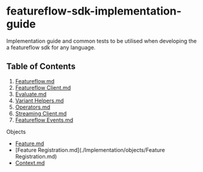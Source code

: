 # featureflow-sdk-implementation-guide
Implementation guide and common tests to be utilised when developing the a featureflow sdk for any language. 

## Table of Contents
1. [Featureflow.md](./Implementation/1.Featureflow.md)
2. [Featureflow Client.md](./Implementation/2.FeatureflowClient.md)
3. [Evaluate.md](./Implementation/3.Evaluate.md)
4. [Variant Helpers.md](./Implementation/4.VariantHelpers.md)
5. [Operators.md](./Implementation/5.Operators.md)
6. [Streaming Client.md](./Implementation/6.StreamingClient.md)
7. [Featureflow Events.md](./Implementation/7.FeatureflowEvents.md)

Objects
- [Feature.md](./Implementation/objects/Feature.md)
- [Feature Registration.md](./Implementation/objects/Feature Registration.md)
- [Context.md](./Implementation/objects/Context.md)
